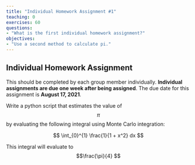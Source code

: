 ```yaml
---
title: "Individual Homework Assignment #1"
teaching: 0
exercises: 60
questions:
- "What is the first individual homework assignment?"
objectives:
- "Use a second method to calculate pi."
---
```


<script type="text/javascript" async
  src="https://cdnjs.cloudflare.com/ajax/libs/mathjax/2.7.7/MathJax.js?config=TeX-MML-AM_CHTML">
</script>

## Individual Homework Assignment
This should be completed by each group member individually. **Individual assignments are due one week after being assigned**. The due date for this assignment is **August 17, 2021**.

Write a python script that estimates the value of $$\pi$$ by evaluating the following integral using Monte Carlo integration:

$$ \int_{0}^{1} \frac{1}{1 + x^2} dx $$

This integral will evaluate to $$\frac{\pi}{4} $$


